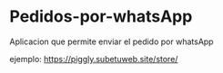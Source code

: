 # Pedidos-por-whatsApp
Aplicacion que permite enviar el pedido por whatsApp

ejemplo: https://piggly.subetuweb.site/store/
